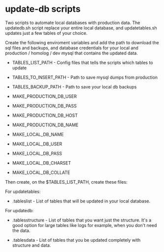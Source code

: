 # update-db scripts

Two scripts to automate local databases with production data. The updatedb.sh script replace your entire local database, and updatetables.sh updates just a few tables of your choice.

Create the following enviroment variables and add the path to download the sql files and backups, and database credentials for your local and production / homolog / dev mysql that contains the updated data.

- TABLES_LIST_PATH - Config files that tells the scripts which tables to update
- TABLES_TO_INSERT_PATH - Path to save mysql dumps from production
- TABLES_BACKUP_PATH - Path to save your local db backups

- MAKE_PRODUCTION_DB_USER
- MAKE_PRODUCTION_DB_PASS
- MAKE_PRODUCTION_DB_HOST
- MAKE_PRODUCTION_DB_NAME

- MAKE_LOCAL_DB_NAME
- MAKE_LOCAL_DB_USER
- MAKE_LOCAL_DB_PASS
- MAKE_LOCAL_DB_CHARSET
- MAKE_LOCAL_DB_COLLATE

Then create, on the $TABLES_LIST_PATH, create these files:

For updatetables:
- .tableslist - List of tables that will be updated in your local database.

For updatedb:
- .tablesstructure - List of tables that you want just the structure. It's a good option for large tables like logs for example, when you don't need the data.

- .tablesdata - List of tables that you be updated completely with structure and data.
